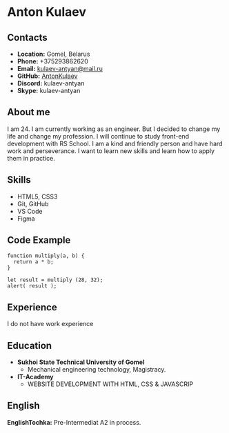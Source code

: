 # Anton Kulaev
## Contacts 
* __Location:__ Gomel, Belarus
* __Phone:__ +375293862620
* __Email:__ kulaev-antyan@mail.ru
* __GitHub:__ [AntonKulaev](https://github.com/AntonKulaev)
* __Discord:__ kulaev-antyan
* __Skype:__ kulaev-antyan 
## About me
I am 24. I am currently working as an engineer. But I decided to change my life and change my profession. I will continue to study front-end development with RS School. I am a kind and friendly person and have hard work and perseverance. I want to learn new skills and learn how to apply them in practice.
## Skills
* HTML5, CSS3
* Git, GitHub
* VS Code
* Figma
## Code Example
```
function multiply(a, b) {
  return a * b;
}

let result = multiply (28, 32);
alert( result );
```
## Experience
I do not have work experience
## Education
* __Sukhoi State Technical University of Gomel__        
    + Mechanical engineering technology, Magistracy.
* __IT-Academy__ 
    + WEBSITE DEVELOPMENT WITH HTML, CSS & JAVASCRIP 
## English
__EnglishTochka:__ Pre-Intermediat A2 in process.
